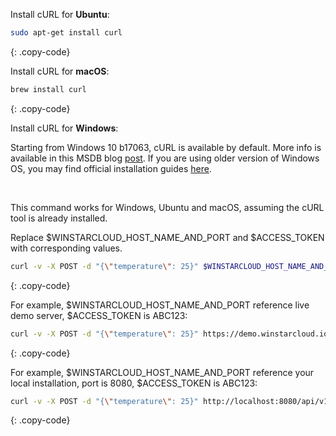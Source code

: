 Install cURL for **Ubuntu**:

```bash
sudo apt-get install curl
```
{: .copy-code}


Install cURL for **macOS**:

```bash
brew install curl
```
{: .copy-code}

Install cURL for **Windows**:

Starting from Windows 10 b17063, cURL is available by default. 
More info is available in this MSDB blog [post](https://blogs.msdn.microsoft.com/commandline/2018/01/18/tar-and-curl-come-to-windows/).
If you are using older version of Windows OS, you may find official installation guides [here](https://curl.haxx.se/).

<br>

This command works for Windows, Ubuntu and macOS, assuming the cURL tool is already installed. 

Replace $WINSTARCLOUD_HOST_NAME_AND_PORT and $ACCESS_TOKEN with corresponding values.

```bash
curl -v -X POST -d "{\"temperature\": 25}" $WINSTARCLOUD_HOST_NAME_AND_PORT/api/v1/$ACCESS_TOKEN/telemetry --header "Content-Type:application/json"
```
{: .copy-code}

For example, $WINSTARCLOUD_HOST_NAME_AND_PORT reference live demo server, $ACCESS_TOKEN is ABC123:

```bash
curl -v -X POST -d "{\"temperature\": 25}" https://demo.winstarcloud.io/api/v1/ABC123/telemetry --header "Content-Type:application/json"
```
{: .copy-code}

For example, $WINSTARCLOUD_HOST_NAME_AND_PORT reference your local installation, port is 8080, $ACCESS_TOKEN is ABC123:

```bash
curl -v -X POST -d "{\"temperature\": 25}" http://localhost:8080/api/v1/ABC123/telemetry --header "Content-Type:application/json"
```
{: .copy-code}
